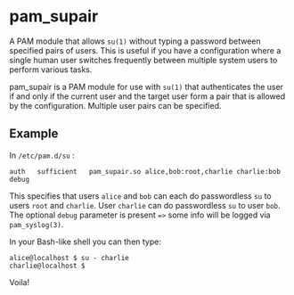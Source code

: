 # pam_supair

A PAM module that allows `su(1)` without typing a password between specified
pairs of users. This is useful if you have a configuration where a single
human user switches frequently between multiple system users to perform
various tasks.

pam_supair is a PAM module for use with `su(1)` that authenticates the user
if and only if the current user and the target user form a pair that is
allowed by the configuration. Multiple user pairs can be specified.

## Example

In `/etc/pam.d/su` :

```
auth   sufficient   pam_supair.so alice,bob:root,charlie charlie:bob debug
```

This specifies that users `alice` and `bob` can each do passwordless `su` to
users `root` and `charlie`. User `charlie` can do passwordless `su` to user
`bob`. The optional `debug` parameter is present `=>` some info will be
logged via `pam_syslog(3)`.

In your Bash-like shell you can then type:

```shell
alice@localhost $ su - charlie
charlie@localhost $
```

Voila!
